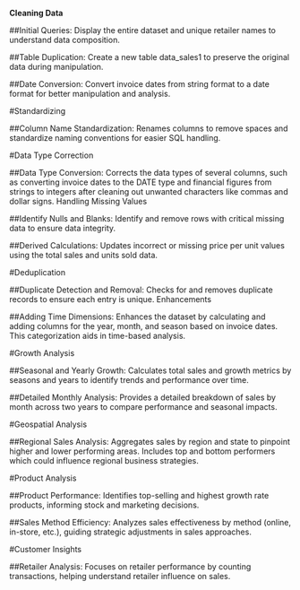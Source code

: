 **Cleaning Data**

##Initial Queries:
Display the entire dataset and unique retailer names to understand data composition.

##Table Duplication:
Create a new table data_sales1 to preserve the original data during manipulation.

##Date Conversion:
Convert invoice dates from string format to a date format for better manipulation and analysis.

#Standardizing

##Column Name Standardization:
Renames columns to remove spaces and standardize naming conventions for easier SQL handling.

#Data Type Correction

##Data Type Conversion:
Corrects the data types of several columns, such as converting invoice dates to the DATE type and financial figures from strings to integers after cleaning out unwanted characters like commas and dollar signs.
Handling Missing Values

##Identify Nulls and Blanks:
Identify and remove rows with critical missing data to ensure data integrity.

##Derived Calculations:
Updates incorrect or missing price per unit values using the total sales and units sold data.

#Deduplication

##Duplicate Detection and Removal: 
Checks for and removes duplicate records to ensure each entry is unique.
Enhancements

##Adding Time Dimensions:
Enhances the dataset by calculating and adding columns for the year, month, and season based on invoice dates. This categorization aids in time-based analysis.

#Growth Analysis

##Seasonal and Yearly Growth:
Calculates total sales and growth metrics by seasons and years to identify trends and performance over time.

##Detailed Monthly Analysis:
Provides a detailed breakdown of sales by month across two years to compare performance and seasonal impacts.

#Geospatial Analysis

##Regional Sales Analysis: Aggregates sales by region and state to pinpoint higher and lower performing areas. Includes top and bottom performers which could influence regional business strategies.

#Product Analysis

##Product Performance:
Identifies top-selling and highest growth rate products, informing stock and marketing decisions.

##Sales Method Efficiency:
Analyzes sales effectiveness by method (online, in-store, etc.), guiding strategic adjustments in sales approaches.

#Customer Insights

##Retailer Analysis:
Focuses on retailer performance by counting transactions, helping understand retailer influence on sales.
